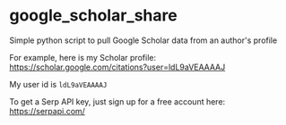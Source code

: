 # google_scholar_share

Simple python script to pull Google Scholar data from an author's profile

For example, here is my Scholar profile: https://scholar.google.com/citations?user=ldL9aVEAAAAJ

My user id is `ldL9aVEAAAAJ`

To get a Serp API key, just sign up for a free account here: https://serpapi.com/


